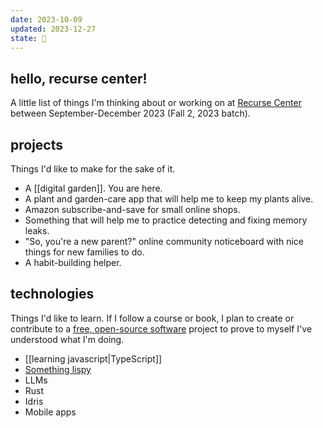 ```yaml
---
date: 2023-10-09
updated: 2023-12-27
state: 🌱
---
```

## hello, recurse center!

A little list of things I'm thinking about or working on at [Recurse Center](https://www.recurse.com/) between September-December 2023 (Fall 2, 2023 batch).

## projects

Things I'd like to make for the sake of it.

- A [[digital garden]]. You are here.
- A plant and garden-care app that will help me to keep my plants alive.
- Amazon subscribe-and-save for small online shops.
- Something that will help me to practice detecting and fixing memory leaks.
- "So, you're a new parent?" online community noticeboard with nice things for new families to do.
- A habit-building helper.

## technologies

Things I'd like to learn. If I follow a course or book, I plan to create or contribute to a [free, open-source software](https://en.wikipedia.org/wiki/Free_and_open-source_software) project to prove to myself I've understood what I'm doing.

- [[learning javascript|TypeScript]]
- [Something lispy](https://github.com/sassela/beautiful-racket)
- LLMs
- Rust
- Idris
- Mobile apps
